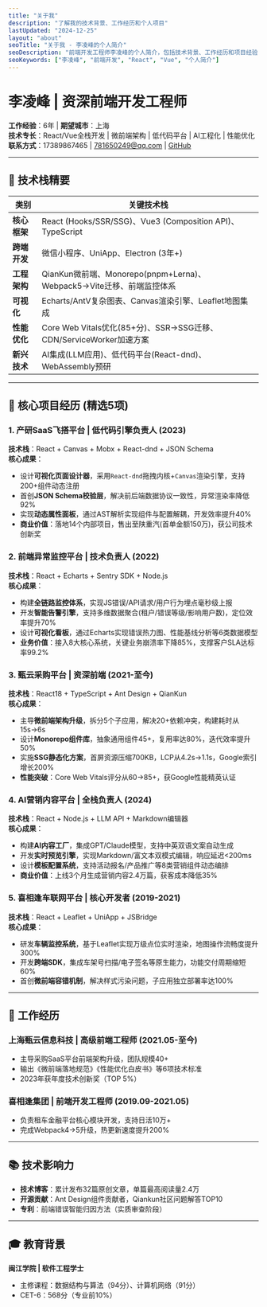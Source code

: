 ```yaml
---
title: "关于我"
description: "了解我的技术背景、工作经历和个人项目"
lastUpdated: "2024-12-25"
layout: "about"
seoTitle: "关于我 - 李凌峰的个人简介"
seoDescription: "前端开发工程师李凌峰的个人简介，包括技术背景、工作经历和项目经验"
seoKeywords: ["李凌峰", "前端开发", "React", "Vue", "个人简介"]
---
```


# 李凌峰 | 资深前端开发工程师
**工作经验**：6年 | **期望城市**：上海  
**技术专长**：React/Vue全栈开发 | 微前端架构 | 低代码平台 | AI工程化 | 性能优化  
**联系方式**：17389867465 | 781650249@qq.com | [GitHub](https://github.com/llfzxx)  

---

## 🔧 技术栈精要  
| 类别             | 关键技术栈                                                                 |
|------------------|--------------------------------------------------------------------------|
| **核心框架**     | React (Hooks/SSR/SSG)、Vue3 (Composition API)、TypeScript                |
| **跨端开发**     | 微信小程序、UniApp、Electron (3年+)                                      |
| **工程架构**     | QianKun微前端、Monorepo(pnpm+Lerna)、Webpack5→Vite迁移、前端监控体系      |
| **可视化**       | Echarts/AntV复杂图表、Canvas渲染引擎、Leaflet地图集成                    |
| **性能优化**     | Core Web Vitals优化(85+分)、SSR→SSG迁移、CDN/ServiceWorker加速方案       |
| **新兴技术**     | AI集成(LLM应用)、低代码平台(React-dnd)、WebAssembly预研                  |

---

## 💼 核心项目经历 (精选5项)

### 1. 产研SaaS飞搭平台 | 低代码引擎负责人 (2023)
**技术栈**：React + Canvas + Mobx + React-dnd + JSON Schema  
**核心成果**：  
- 设计**可视化页面设计器**，采用`React-dnd`拖拽内核+`Canvas`渲染引擎，支持200+组件动态注册  
- 首创**JSON Schema校验层**，解决前后端数据协议一致性，异常渲染率降低92%  
- 实现**动态属性面板**，通过AST解析实现组件与配置解耦，开发效率提升40%  
- **商业价值**：落地14个内部项目，售出至陕重汽(首单金额150万)，获公司技术创新奖  

### 2. 前端异常监控平台 | 技术负责人 (2022)
**技术栈**：React + Echarts + Sentry SDK + Node.js  
**核心成果**：  
- 构建**全链路监控体系**，实现JS错误/API请求/用户行为埋点毫秒级上报  
- 开发**智能告警引擎**，支持多维数据聚合(租户/错误等级/影响用户数)，定位效率提升70%  
- 设计**可视化看板**，通过Echarts实现错误热力图、性能基线分析等6类数据模型  
- **业务价值**：接入8大核心系统，关键业务崩溃率下降85%，支撑客户SLA达标率99.2%  

### 3. 甄云采购平台 | 资深前端 (2021-至今)  
**技术栈**：React18 + TypeScript + Ant Design + QianKun  
**核心成果**：  
- 主导**微前端架构升级**，拆分5个子应用，解决20+依赖冲突，构建耗时从15s→6s  
- 设计**Monorepo组件库**，抽象通用组件45+，复用率达80%，迭代效率提升50%  
- 实施**SSG静态化方案**，首屏资源压缩700KB，LCP从4.2s→1.1s，Google索引增长200%  
- **性能突破**：Core Web Vitals评分从60→85+，获Google性能精英认证  

### 4. AI营销内容平台 | 全栈负责人 (2024)  
**技术栈**：React + Node.js + LLM API + Markdown编辑器  
**核心成果**：  
- 构建**AI内容工厂**，集成GPT/Claude模型，支持中英双语文案自动生成  
- 开发**实时预览引擎**，实现Markdown/富文本双模式编辑，响应延迟<200ms  
- 设计**模板配置系统**，支持活动报名/产品推广等8类营销组件动态编排  
- **商业价值**：上线3个月生成营销内容2.4万篇，获客成本降低35%  

### 5. 喜相逢车联网平台 | 核心开发者 (2019-2021)  
**技术栈**：React + Leaflet + UniApp + JSBridge  
**核心成果**：  
- 研发**车辆监控系统**，基于Leaflet实现万级点位实时渲染，地图操作流畅度提升300%  
- 开发**跨端SDK**，集成车架号扫描/电子签名等原生能力，功能交付周期缩短60%  
- 首创**微前端容错机制**，解决样式污染问题，子应用独立部署率达100%  

---

## 🏢 工作经历

### 上海甄云信息科技 | 高级前端工程师 (2021.05-至今)  
- 主导采购SaaS平台前端架构升级，团队规模40+  
- 输出《微前端落地规范》《性能优化白皮书》等6项技术标准  
- 2023年获年度技术创新奖（TOP 5%）  

### 喜相逢集团 | 前端开发工程师 (2019.09-2021.05)  
- 负责租车金融平台核心模块开发，支持日活10万+  
- 完成Webpack4→5升级，热更新速度提升200%  

---

## 📚 技术影响力  
- **技术博客**：累计发布32篇原创文章，单篇最高阅读量2.4万  
- **开源贡献**：Ant Design组件贡献者，Qiankun社区问题解答TOP10  
- **专利**：前端错误智能归因方法（实质审查阶段）  

---

## 🎓 教育背景  
**闽江学院 | 软件工程学士**  
- 主修课程：数据结构与算法（94分）、计算机网络（91分）  
- CET-6：568分（专业前10%）  


